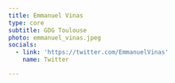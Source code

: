 ```yaml
---
title: Emmanuel Vinas
type: core
subtitle: GDG Toulouse
photo: emmanuel_vinas.jpeg
socials:
  - link: 'https://twitter.com/EmmanuelVinas'
    name: Twitter

---
```


